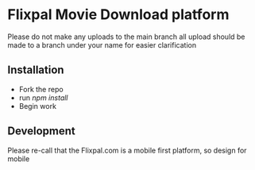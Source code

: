 # Flixpal Movie Download platform
Please do not make any uploads to the main branch all upload should be made to a branch under your name for easier clarification

## Installation
- Fork the repo
- run _npm install_
- Begin work

## Development
Please re-call that the Flixpal.com is a mobile first platform, so design for mobile